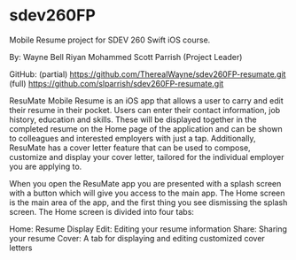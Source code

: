 # sdev260FP
Mobile Resume project for SDEV 260 Swift iOS course.

By: Wayne Bell
Riyan Mohammed
Scott Parrish (Project Leader)

GitHub: (partial) https://github.com/TherealWayne/sdev260FP-resumate.git
        (full) https://github.com/slparrish/sdev260FP-resumate.git
        
ResuMate Mobile Resume is an iOS app that allows a user to carry and edit their
resume in their pocket.  Users can enter their contact information, job history,
education and skills.  These will be displayed together in the completed resume
on the Home page of the application and can be shown to colleagues and interested
employers with just a tap.  Additionally, ResuMate has a cover letter feature
that can be used to compose, customize and display your cover letter, tailored
for the individual employer you are applying to.

When you open the ResuMate app you are presented with a splash screen with a
button which will give you access to the main app.  The Home screen is the main
area of the app, and the first thing you see dismissing the splash screen. The 
Home screen is divided into four tabs:

Home: Resume Display
Edit: Editing your resume information
Share: Sharing your resume
Cover: A tab for displaying and editing customized cover letters

